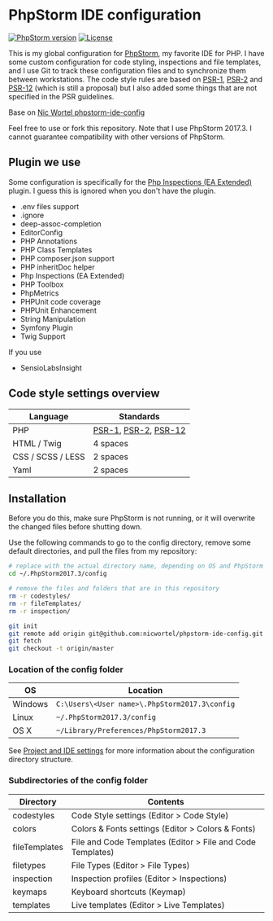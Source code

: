 # PhpStorm IDE configuration

[![PhpStorm version](https://img.shields.io/badge/PhpStorm-2017.3-brightgreen.svg)](https://www.jetbrains.com/phpstorm/)
[![License](https://img.shields.io/github/license/ph-il/phpstorm-config.svg)](https://github.com/ph-il/phpstorm-config/blob/master/LICENSE)

This is my global configuration for [PhpStorm](https://www.jetbrains.com/phpstorm/), my favorite IDE for PHP. I have some custom configuration for code styling, inspections and file templates, and I use
Git to track these configuration files and to synchronize them between workstations. The code style rules are based on [PSR-1](https://www.php-fig.org/psr/psr-1/), [PSR-2](https://www.php-fig.org/psr/psr-2/) and [PSR-12](https://github.com/php-fig/fig-standards/blob/master/proposed/extended-coding-style-guide.md) (which is still a proposal) but I also added some things that are not specified in the PSR guidelines.

Base on [Nic Wortel phpstorm-ide-config](https://github.com/nicwortel/phpstorm-ide-config)

Feel free to use or fork this repository. Note that I use PhpStorm 2017.3. I cannot guarantee compatibility with other versions of PhpStorm.

## Plugin we use

Some configuration is specifically for the [Php Inspections (EA Extended)](https://github.com/kalessil/phpinspectionsea) plugin. I guess this is ignored when you don't have the plugin.

* .env files support
* .ignore
* deep-assoc-completion
* EditorConfig
* PHP Annotations
* PHP Class Templates
* PHP composer.json support
* PHP inheritDoc helper
* Php Inspections (EA Extended)
* PHP Toolbox
* PhpMetrics
* PHPUnit code coverage
* PHPUnit Enhancement
* String Manipulation
* Symfony Plugin
* Twig Support

If you use 
* SensioLabsInsight

## Code style settings overview

Language          | Standards
------------------|---------
PHP               | [PSR-1](https://www.php-fig.org/psr/psr-1/), [PSR-2](http://www.php-fig.org/psr/psr-2/), [PSR-12](https://github.com/php-fig/fig-standards/blob/master/proposed/extended-coding-style-guide.md)
HTML / Twig       | 4 spaces
CSS / SCSS / LESS | 2 spaces
Yaml              | 2 spaces

## Installation

Before you do this, make sure PhpStorm is not running, or it will overwrite the changed files before shutting down.

Use the following commands to go to the config directory, remove some default directories, and pull the files from my repository:

```bash
# replace with the actual directory name, depending on OS and PhpStorm version (see below).
cd ~/.PhpStorm2017.3/config

# remove the files and folders that are in this repository
rm -r codestyles/
rm -r fileTemplates/
rm -r inspection/

git init
git remote add origin git@github.com:nicwortel/phpstorm-ide-config.git
git fetch
git checkout -t origin/master
```

### Location of the config folder

OS | Location
---|---------
Windows | `C:\Users\<User name>\.PhpStorm2017.3\config`
Linux | `~/.PhpStorm2017.3/config`
OS X | `~/Library/Preferences/PhpStorm2017.3`

See [Project and IDE settings](https://www.jetbrains.com/phpstorm/help/project-and-ide-settings.html#d739736e149) for more information about the configuration directory structure.

### Subdirectories of the config folder

Directory | Contents
----------|---------
codestyles | Code Style settings (Editor > Code Style)
colors | Colors & Fonts settings (Editor > Colors & Fonts)
fileTemplates | File and Code Templates (Editor > File and Code Templates)
filetypes | File Types (Editor > File Types)
inspection | Inspection profiles (Editor > Inspections)
keymaps | Keyboard shortcuts (Keymap)
templates | Live templates (Editor > Live Templates)
